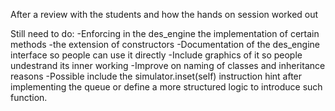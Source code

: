After a review with the students and how the hands on session worked out

Still need to do:
-Enforcing in the des_engine the implementation of certain methods
-the extension of constructors
-Documentation of the des_engine interface so people can use it directly
-Include graphics of it so people undestrand its inner working
-Improve on naming of classes and inheritance reasons
-Possible include the simulator.inset(self) instruction hint after implementing the queue or define
a more structured logic to introduce such function.
